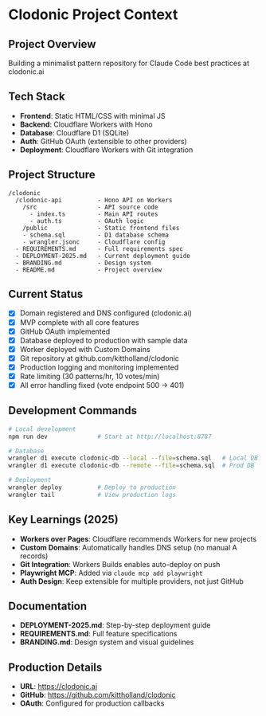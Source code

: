 # Clodonic Project Context

## Project Overview
Building a minimalist pattern repository for Claude Code best practices at clodonic.ai

## Tech Stack
- **Frontend**: Static HTML/CSS with minimal JS
- **Backend**: Cloudflare Workers with Hono
- **Database**: Cloudflare D1 (SQLite)
- **Auth**: GitHub OAuth (extensible to other providers)
- **Deployment**: Cloudflare Workers with Git integration

## Project Structure
```
/clodonic
  /clodonic-api          - Hono API on Workers
    /src                 - API source code
      - index.ts         - Main API routes
      - auth.ts          - OAuth logic
    /public              - Static frontend files
    - schema.sql         - D1 database schema
    - wrangler.jsonc     - Cloudflare config
  - REQUIREMENTS.md      - Full requirements spec
  - DEPLOYMENT-2025.md   - Current deployment guide
  - BRANDING.md          - Design system
  - README.md            - Project overview
```

## Current Status
- [x] Domain registered and DNS configured (clodonic.ai)
- [x] MVP complete with all core features
- [x] GitHub OAuth implemented
- [x] Database deployed to production with sample data
- [x] Worker deployed with Custom Domains
- [x] Git repository at github.com/kittholland/clodonic
- [x] Production logging and monitoring implemented
- [x] Rate limiting (30 patterns/hr, 10 votes/min)
- [x] All error handling fixed (vote endpoint 500 → 401)

## Development Commands
```bash
# Local development
npm run dev              # Start at http://localhost:8787

# Database
wrangler d1 execute clodonic-db --local --file=schema.sql   # Local DB
wrangler d1 execute clodonic-db --remote --file=schema.sql  # Prod DB

# Deployment
wrangler deploy          # Deploy to production
wrangler tail            # View production logs
```

## Key Learnings (2025)
- **Workers over Pages**: Cloudflare recommends Workers for new projects
- **Custom Domains**: Automatically handles DNS setup (no manual A records)
- **Git Integration**: Workers Builds enables auto-deploy on push
- **Playwright MCP**: Added via `claude mcp add playwright`
- **Auth Design**: Keep extensible for multiple providers, not just GitHub

## Documentation
- **DEPLOYMENT-2025.md**: Step-by-step deployment guide
- **REQUIREMENTS.md**: Full feature specifications
- **BRANDING.md**: Design system and visual guidelines

## Production Details
- **URL**: https://clodonic.ai
- **GitHub**: https://github.com/kittholland/clodonic
- **OAuth**: Configured for production callbacks